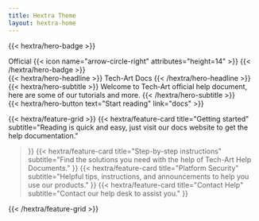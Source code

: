 ```yaml
---
title: Hextra Theme
layout: hextra-home
---
```


{{< hextra/hero-badge >}}
  <div class="hx-w-2 hx-h-2 hx-rounded-full hx-bg-primary-400"></div>
  <span>Official</span>
  {{< icon name="arrow-circle-right" attributes="height=14" >}}
{{< /hextra/hero-badge >}}

<div class="hx-mt-6 hx-mb-6">
{{< hextra/hero-headline >}}
  Tech-Art Docs
{{< /hextra/hero-headline >}}
</div>

<div class="hx-mb-12">
{{< hextra/hero-subtitle >}}
  Welcome to Tech-Art official help document,&nbsp;<br class="sm:hx-block hx-hidden" /> here are some of our tutorials and more.
{{< /hextra/hero-subtitle >}}
</div>

<div class="hx-mb-6">
{{< hextra/hero-button text="Start reading" link="docs" >}}
</div>

<div class="hx-mt-6"></div>

{{< hextra/feature-grid >}}
  {{< hextra/feature-card
    title="Getting started"
    subtitle="Reading is quick and easy, just visit our docs website to get the help documentation."
  >}}
  {{< hextra/feature-card
    title="Step-by-step instructions"
    subtitle="Find the solutions you need with the help of Tech-Art Help Documents."
  >}}
  {{< hextra/feature-card
    title="Platform Security"
    subtitle="Helpful tips, instructions, and announcements to help you use our products."
  >}}
  {{< hextra/feature-card
    title="Contact Help"
    subtitle="Contact our help desk to assist you."
  >}}

{{< /hextra/feature-grid >}}
